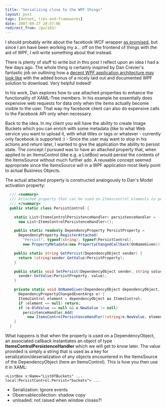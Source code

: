 ```yaml
---
title: "Serializing close to the WPF things"
layout: post
tags: [dotnet, libs-and-frameworks]
date: 2007-09-27 20:57:06
redirect_from: /go/103/
---
```


I should probably write about the facebook WCF wrapper [as promised](http://realfiction.net/go/130), but since I am have been working my a... off on the frontend of things with the aid of WPF, I will write something about that instead.

There is plenty of stuff to write but in this post I reflect upon an idea I had a few days ago. The whole thing is certainly inspired by Dan Crevier's fantastic job on outlining how a [decent WPF application architecture may look like](http://blogs.msdn.com/dancre/archive/2006/09/17/dm-v-vm-part-8-view-models.aspx) with the added bonus of a nicely laid out and documented WPF solution to download. Very helpful indeed!

In his work, Dan explores how to use attached properties to enhance the functionality of XAML-Tree members. In his example he essentially does expensive web requests for data only when the items actually become visible to the user. That way my facebook client can also do expensive calls to the Facebook API only when necessary.

Back to the idea. In my client you will have the ability to create Image Buckets which you can enrich with some metadata (like to what Web service you want to upload it, with what titles or tags or whatever - currently only facebook is supported :) - Since the user may want to stop in his actions and return later, I wanted to give the application the ability to persist state. The concept I pursued was to have an attached property that, when applied to an ItemsControl (like e.g. a ListBox) would persist the contents of the ItemsSource without much further ado. A reusable concept seemed appropriate since the ItemsSource will in a WPF application most likely point to actual Business Objects.

The actual attached property is constructed analogously to Dan's Model activation property:

```csharp
  /// <summary>
  /// Attached property that can be used on Itemscontrol elements to persist its ItemsSource
  /// </summary>
  public static class PersistControl {

    static List<ItemsControlPersistenceHandler> persistenceHandler = 
      new List<ItemsControlPersistenceHandler>();

    public static readonly DependencyProperty PersistProperty = 
      DependencyProperty.RegisterAttached(
        "Persist", typeof(string), typeof(PersistControl),
        new PropertyMetadata(new PropertyChangedCallback(OnNameGiven)));

    public static string GetPersist(DependencyObject sender) {
      return (string)sender.GetValue(PersistProperty);
    }

    public static void SetPersist(DependencyObject sender, string value) {
      sender.SetValue(PersistProperty, value);
    }

    private static void OnNameGiven(DependencyObject dependencyObject, 
      DependencyPropertyChangedEventArgs e) {
      ItemsControl element = dependencyObject as ItemsControl;
      if (element == null) return;      
      if (e.OldValue == null && e.NewValue != null)
        persistenceHandler.Add(
          new ItemsControlPersistenceHandler((string)e.NewValue, element));
    }
  }
```

What happens is that when the property is used on a DependencyObject, an associated callback instantiates an object of type **ItemsControlPersistenceHandler** which we will get to know later. The value provided is simply a string that is used as a key for serialization/deserialization of any objects encountered in the ItemsSource of the DependencyObject (here an ItemsControl). This is how you then use it in XAML:

    <ListBox x:Name="ListOfBuckets" ... local:PersistControl.Persist="buckets"> ...

* Serialization: Ignore events
* Observablecollection: shadow copy
* unloaded: not raised when window closes?!
